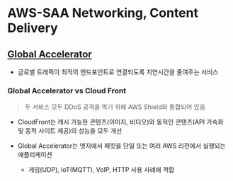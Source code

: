 # AWS-SAA Networking, Content Delivery

## [Global Accelerator](https://docs.aws.amazon.com/ko_kr/global-accelerator/latest/dg/what-is-global-accelerator.html)

- 글로벌 트래픽이 최적의 엔드포인트로 연결되도록 지연시간을 줄여주는 서비스

### Global Accelerator vs Cloud Front
  > 두 서비스 모두 DDoS 공격을 막기 위해 AWS Shield와 통합되어 있음

- CloudFront는 캐시 가능한 콘텐츠(이미지, 비디오)와 동적인 콘텐츠(API 가속화 및 동적 사이트 제공)의 성능을 모두 개선

- Global Accelerator는 엣지에서 패킷을 단일 또는 여러 AWS 리전에서 실행되는 애플리케이션
  - 게임(UDP), IoT(MQTT), VoIP, HTTP 사용 사례에 적합